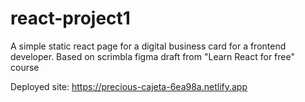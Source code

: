 # react-project1

A simple static react page for a digital business card for a frontend developer.
Based on scrimbla figma draft from "Learn React for free" course

Deployed site:
https://precious-cajeta-6ea98a.netlify.app
